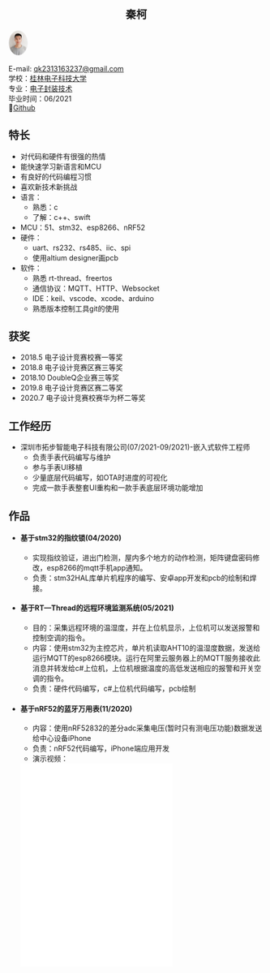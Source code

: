 ## <center>秦柯</center>

<img src="profile.JPG" style="zoom:5%; border-radius: 80% !important;
    border: 30px solid #eee;" />  

E-mail: <qk2313163237@gmail.com>  
学校：[桂林电子科技大学](http://www.gliet.edu.cn)  
专业：[电子封装技术](https://www.guet.edu.cn/zs/list_zy.jsp?urltype=tree.TreeTempUrl&wbtreeid=1118)  
毕业时间：06/2021  
🔗[Github](https://keeqin.github.io)
## 特长
* 对代码和硬件有很强的热情
* 能快速学习新语言和MCU
* 有良好的代码编程习惯
* 喜欢新技术新挑战
* 语言：
    * 熟悉：c
    * 了解：c++、swift
* MCU：51、stm32、esp8266、nRF52
* 硬件： 
    * uart、rs232、rs485、iic、spi
    * 使用altium designer画pcb
* 软件：
    * 熟悉 rt-thread、freertos
    * 通信协议：MQTT、HTTP、Websocket
    * IDE：keil、vscode、xcode、arduino
    * 熟悉版本控制工具git的使用    

## 获奖
* 2018.5  电子设计竞赛校赛一等奖
* 2018.8  电子设计竞赛区赛三等奖
* 2018.10 DoubleQ企业赛三等奖
* 2019.8  电子设计竞赛区赛二等奖
* 2020.7  电子设计竞赛校赛华为杯二等奖   

## 工作经历
* 深圳市拓步智能电子科技有限公司(07/2021-09/2021)-嵌入式软件工程师
    * 负责手表代码编写与维护
    * 参与手表UI移植
    * 少量底层代码编写，如OTA时进度的可视化
    * 完成一款手表整套UI重构和一款手表底层环境功能增加   

## 作品 
* #### 基于stm32的指纹锁(04/2020)
    * 实现指纹验证，进出门检测，屋内多个地方的动作检测，矩阵键盘密码修改，esp8266的mqtt手机app通知。  
    * 负责：stm32HAL库单片机程序的编写、安卓app开发和pcb的绘制和焊接。
* #### 基于RT—Thread的远程环境监测系统(05/2021)
    * 目的：采集远程环境的温湿度，并在上位机显示，上位机可以发送报警和控制空调的指令。  
    * 内容：使用stm32为主控芯片，单片机读取AHT10的温湿度数据，发送给运行MQTT的esp8266模块。运行在阿里云服务器上的MQTT服务接收此消息并转发给c#上位机，上位机根据温度的高低发送相应的报警和开关空调的指令。  
    * 负责：硬件代码编写，c#上位机代码编写，pcb绘制
* #### 基于nRF52的蓝牙万用表(11/2020)
    * 内容：使用nRF52832的差分adc采集电压(暂时只有测电压功能)数据发送给中心设备iPhone    
    * 负责：nRF52代码编写，iPhone端应用开发 
    * 演示视频：    
    <iframe src="//player.bilibili.com/player.html?aid=252044336&bvid=BV1bY411s72u&cid=451934091&page=1" scrolling="no" height="400" border="0" frameborder="no" framespacing="0" allowfullscreen="true"> </iframe>
  
